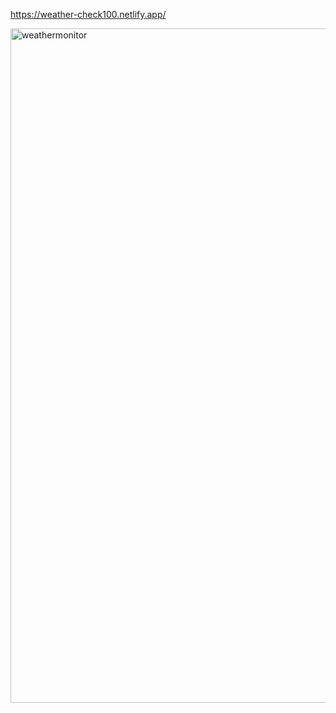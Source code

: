 https://weather-check100.netlify.app/

<img width="1079" alt="weathermonitor" src="https://user-images.githubusercontent.com/111906023/229370465-173ea58c-93c7-4cd7-8688-e2b519eae9e9.png">

